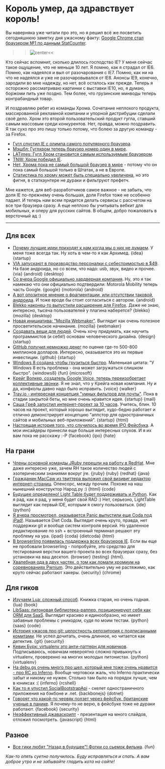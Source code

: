 # Король умер, да здравствует король!
Вы наверняка уже читали про это, но я решил всё же посветить сегодняшнюю заметку дня ужасному факту: [Google Chrome стал браузером №1 по данным StatCounter](http://gs.statcounter.com/#browser-ww-weekly-200827-201221).

>>![center](http://img.skitch.com/20120522-m5dhwi7uujy1f1t89s7ihqj9gw.png)<<

Кто сейчас вспомнит, сколько длилось господство IE? У меня сейчас такое ощущение, что не меньше 10 лет. Я помню, как я страдал от IE6. Помню, как надеялся и выл от разочарования с IE7. Помню, как ни на что не надеялся и уже не разочаровывался от IE8. Анонсы IE9, конечно, зародили во мне надежду, но нет, всё осталось как прежде. Теперь я осторожно рассматриваю картинки с выставки IE10, но, я думаю, боржоми пить уже поздно. Тем более, что грузинские минводы теперь контрабандный товар.

И поздравляю ребят из команды Хрома. Сочетание неплохого продукта, массированной рекламной компании и упорной дистрибуции сделали своё дело. Хром это второй пользовательский продукт гугла, ставший самым массовым среди конкурентов. Нет, правда, можно поздравить. Я так сухо про это пишу только потому, что болею за другую команду - за Firefox.

* [Гугл спустил IE с олимпа самого популярного браузера](http://www.businessinsider.com/google-overtakes-internet-explorer-as-most-popular-browser-2012-5).
* [Мэшбл: Гуглхром теперь браузер номер один в мире](http://mashable.com/2012/05/21/chrome-is-tops/).
* [LATimes: Гугл Хром становится самым используемым браузером](http://www.latimes.com/business/technology/la-fi-tn-google-chrome-browser-20120521,0,3235434.story).
* [TNW: Хром победил IE](http://thenextweb.com/google/2012/05/21/google-chrome-overtakes-internet-explorer-as-the-webs-most-used-browser/).
* [Нет, Хрома пока не самый большой браузер в мире](http://www.guardian.co.uk/technology/blog/2012/may/22/google-chrome-isnt-world-leading-browser) - потому что он пока самый большой только в Штатах, а не в Европе.
* [Статистика по хрому может быть специально увеличена](http://www.pcmag.com/article2/0,2817,2404714,00.asp), но это фигня, в статкаунтере не дураки и фильтруют префетч.


Мне кажется, для веб-разработчиков самое важное - не забыть, что доля IE по-прежнему очень большая, доля Firefox тоже не особенно падает. И теперь нам всем придется делать сервисы с рассчетом на все три браузера сразу. А еще неплохо бы учитывать вебкит для мобильных, и оперу для русских сайтов. В общем, добро пожаловать в версточный ад :)

-----

## Для всех
* [Почему лучшие идеи приходят к нам когда мы о них не думаем](http://www.nature.com/news/why-great-ideas-come-when-you-aren-t-trying-1.10678). У меня тоже всегда так. Ну хоть в чем-то я как Архимед. {idea} {startup}
* [VIA запускают в производство персоналки с себестоимостью в $49](http://www.geek.com/articles/chips/via-launch-a-49-android-pc-20120522/). На базе андроида, но со всем, что надо: usb, звук, видео и прочее. {via} {android} {desktop}
* [Со вчера Google официально хардверная компания](http://googleblog.blogspot.com/2012/05/weve-acquired-motorola-mobility.html). Ну, это я так намекаю что они официально подтвердили: Motorola Mobility теперь часть Google. {google} {motorola} {android}
* [А вот опозитное мнение о фрагментации, или отсутствии таковой, андроида](http://nick.typepad.com/blog/2012/05/androids-overblown-fragmentation-problem.html). И тоже вроде бы стоит согласиться с автором. {android}
* [Blekko наконец-то выпустили расширение для Firefox](http://blog.blekko.com/2012/05/22/mozilla-accelerates-search-navigation-with-blekko/). Даже не знаю, интересно, тысяча пользователей у плагина наберется? {blekko} {mozilla} {desktop}
* [Новая инициатива: "Mozilla Webmaker"](http://blog.mozilla.org/blog/2012/05/22/introducing-mozilla-webmaker/). Выглядит как очень полезное просветительское начинание. {mozilla} {webmaker}
* [Создавать вещи для людей](http://www.standalone-sysadmin.com/blog/2012/05/engineeringinfrastructures/). Очень хочу придумать, как научить программистов (и себя!) основам человеческого дизайна. {design} {startup}
* [GitHub получил немножко денег](http://pandodaily.com/2012/05/21/bootstrapped-github-now-raising-a-round-from-andreessen-horowitz/) по оценке где-то 500-800 миллионов долларов. Интересно, оказывается это их первые инвестиции. {github} {startup}
* [Windows 8 создана чтобы грузиться быстро](http://blogs.msdn.com/b/b8/archive/2012/05/22/designing-for-pcs-that-boot-faster-than-ever-before.aspx?). Маленькая цитата: "У Windows 8 есть проблема - она может загружаться слишком быстро". {windows8} {fun} {microsoft}
* [Крейг Волкер, создатель Google Voice, теперь переизобретает коллективные звонки](http://venturebeat.com/2012/05/21/inventor-of-google-voice-now-reinventing-conference-calls/). Я не знал, что у Крейга новая компания. Ну и да, конфколы давно надо было исправить. {voice} {walker}
* [Tray.io - интересная концепция "умных фильтров для почты"](http://tray.io/). Пока в стадии закрытой беты, но мне очень нравится идея. {startup} {mail}
* [Саша Греф запустил интернет-проект за 10 часов](http://sachagreif.com/the-toolbox-from-idea-to-launch-in-10-hours/). Учитесь, блин. 10 часов на проект, который хорошо выглядит, худо-бедно работает и отлично демонстрирует концепцию "аппстор для одностраничных cайтов и мобильных веб-приложений". {startup} {html}
* [Настоящая история того, что случилось во время IPO Фейсбука](http://www.businessinsider.com/exclusive-heres-the-inside-story-of-what-happened-on-the-facebook-ipo-2012-5). А мои инсайдеры принесли еще больше интересных слухов. И я их вам пока не расскажу :-P {facebook} {ipo} {hate}

## На грани
* [Члены основной команды JRuby перешли на работу в RedHat](http://www.rubyinside.com/jruby-redhat-5856.html). Мне даже интересно уже, зачем RH такое количество людей с эзотерическим знаниями вокруг jre. {jruby} {ruby} {redhat} {java}
* [Гражданин MacCaw из твиттера выложил свой визивиг редактор интернет-страниц](http://blog.alexmaccaw.com/stylo). Опенсорс, между прочим. Похоже на наш нынешний конструктор Народ.ру :) {html} {code}
* [Будущее определено! Light Table будет поддерживать и Python](http://www.chris-granger.com/2012/05/21/the-future-is-specific/). Как я рад, как я рад, у меня будет свой RAD :) Нет, серьезно, LightTable выглядит как первый IDE, которым я смогу пользоваться. {ide} {python}
* [Я вчера просмотрел, оказывается Panic выпустили еще Coda под iPad!](http://panic.com/dietcoda/). Называется Diet Coda. Выглядит очень круто, правда, нет поддержки git и вообще систем контроля версий. Но удаленное редактирование по ssh + встроенный терминал решают эту проблему на ура. {ipad} {coda} {dietcoda} {html}
* [В browserling появилась поддержка всех браузеров IE](http://www.catonmat.net/blog/announcing-real-internet-explorers-for-browserling/). Если вы еще не пробовали browserling - попробуйте, это средство для тестирования верстки вашего проекта во всех браузерах сразу, без установки на ваш десктоп. {browser} {testing} {html}.
* [Хвалебная ода в двух частях, о том как ломали хромиум на соревнованиях Pwnium](http://blog.chromium.org/2012/05/tale-of-two-pwnies-part-1.html). Это действительно уму не растяжимо, как круто сейчас работают хакеры. {security} {chrome}

## Для гиков
* [Изучаем Lua: сложный способ](http://www.phailed.me/2011/02/learn-lua-the-hard-way-1/). Книжка старая, но очень годная. {lua} {book}
* [LibSaas: питоновая библиотека-раппер, позиционируют себя как ORM для SaaS](http://libsaas.net/). Выглядит красиво и единообразно, но имеет забавные проблемы с уникодом, судя по моим тестам. {python} {saas} {code}
* [История ужасов про git: целостность репозитория с подписанными комитами](http://mikegerwitz.com/docs/git-horror-story.html). Не успел дочитать, очень длинное, но читается как детектив. {git} {security}
* [Кевин Бурк: virtualenv это анти-паттерн для новичков](http://kev.inburke.com/kevin/virtualenv-is-an-anti-pattern-for-beginners/). Подписываюсь, новичкам невероятно сложно привыкнуть к virtualenv, проверенно на многих молодых питонистах. {python} {virtualenv}
* [На debu.gs очень много про шел, который мне тоже очень нравится - про RC из Inferno](http://debu.gs/entries/inferno-part-1-shell). Вообще чертовски жаль, что Inferno практически забыт и никому не нужен. Столько там было на порядок лучше, чем в юниксах :( {inferno} {rcshell}
* [Как то я упустил SocialBootstrapApi](https://github.com/ServiceStack/SocialBootstrapApi) - скелет одностраничного приложения на бэкбоне и .net. {backbonejs} {dotnet}
* [Говорят что какой-то червяк ползет через фейсбук, британские ученые в панике](http://www.infoworld.com/d/security/cross-browser-worm-spreads-facebook-security-experts-warn-193800). Я почему-то не верю, в фейсбуке тоже не дураки работают. {facebook} {security}
* [Неэффективный джаваскрипт](http://eamodeorubio.github.com/ineffectivejs/) - презентация на много слайдов, отложил посмотреть. {javascript} {html}


## Разное
* [Все гики любят "Назад в будущее"! Фотки со сьемок фильма](http://designtaxi.com/news/352586/Behind-The-Scenes-Photos-Of-Back-To-The-Future/). {fun}

*Как-то опять суетно получилось. Буду исправляться и спать. А вам доброе утро и не забывайте гладить кота на сайте!*